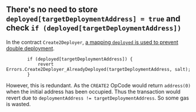 ## There's no need to store `deployed[targetDeploymentAddress] = true` and check `if (deployed[targetDeploymentAddress])`

In the contract `Create2Deployer`, [a mapping `deployed` is used to prevent double deployment](https://github.com/re-nft/smart-contracts/blob/3ddd32455a849c3c6dc3c3aad7a33a6c9b44c291/src/Create2Deployer.sol#L45-L47).

```
        if (deployed[targetDeploymentAddress]) {
            revert Errors.Create2Deployer_AlreadyDeployed(targetDeploymentAddress, salt);
        }
```

However, this is redundant. As the `CREATE2` OpCode would return `address(0)` when the initial address has been occupied. Thus the transaction would revert due to `deploymentAddress != targetDeploymentAddress`. So some gas is wasted.